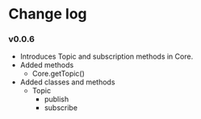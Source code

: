 # Change log

### v0.0.6
- Introduces Topic and subscription methods in Core.
- Added methods
    - Core.getTopic()
- Added classes and methods
    - Topic
        - publish
        - subscribe